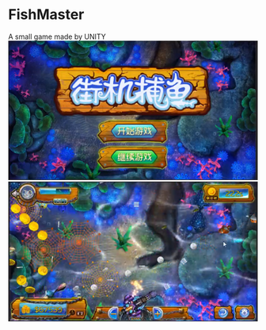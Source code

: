 # FishMaster
A small game made by UNITY
![Image](https://github.com/Cosica/FishMaster/blob/main/Img/1.png)
![Image](https://github.com/Cosica/FishMaster/blob/main/Img/2.png)
